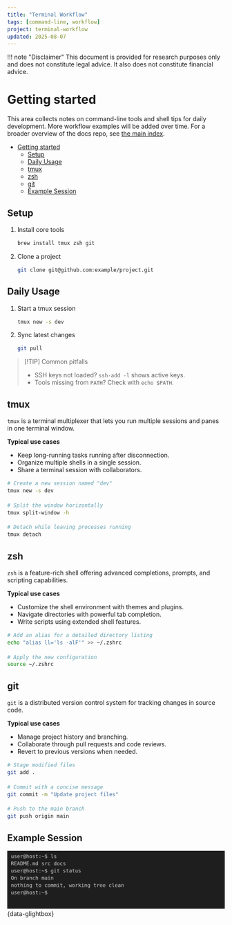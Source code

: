 ```yaml
---
title: "Terminal Workflow"
tags: [command-line, workflow]
project: terminal-workflow
updated: 2025-08-07
---
```


!!! note "Disclaimer"
    This document is provided for research purposes only and does not constitute legal advice. It also does not constitute financial advice.
# Getting started

This area collects notes on command-line tools and shell tips for daily
development. More workflow examples will be added over time. For a broader
overview of the docs repo, see [the main index](../index.md).

- [Getting started](#getting-started)
  * [Setup](#setup)
  * [Daily Usage](#daily-usage)
  * [tmux](#tmux)
  * [zsh](#zsh)
  * [git](#git)
  * [Example Session](#example-session)

## Setup
1. Install core tools
    ```sh
    brew install tmux zsh git
    ```
2. Clone a project
    ```sh
    git clone git@github.com:example/project.git
    ```

## Daily Usage
1. Start a tmux session
    ```sh
    tmux new -s dev
    ```
2. Sync latest changes
    ```sh
    git pull
    ```

> [!TIP] Common pitfalls
> - SSH keys not loaded? `ssh-add -l` shows active keys.
> - Tools missing from `PATH`? Check with `echo $PATH`.
>
## tmux

`tmux` is a terminal multiplexer that lets you run multiple sessions and panes in one terminal window.

**Typical use cases**

- Keep long-running tasks running after disconnection.
- Organize multiple shells in a single session.
- Share a terminal session with collaborators.

```sh
# Create a new session named "dev"
tmux new -s dev

# Split the window horizontally
tmux split-window -h

# Detach while leaving processes running
tmux detach
```

## zsh

`zsh` is a feature-rich shell offering advanced completions, prompts, and scripting capabilities.

**Typical use cases**

- Customize the shell environment with themes and plugins.
- Navigate directories with powerful tab completion.
- Write scripts using extended shell features.

```sh
# Add an alias for a detailed directory listing
echo "alias ll='ls -alF'" >> ~/.zshrc

# Apply the new configuration
source ~/.zshrc
```

## git

`git` is a distributed version control system for tracking changes in source code.

**Typical use cases**

- Manage project history and branching.
- Collaborate through pull requests and code reviews.
- Revert to previous versions when needed.

```sh
# Stage modified files
git add .

# Commit with a concise message
git commit -m "Update project files"

# Push to the main branch
git push origin main
```

## Example Session

![Screenshot of an example terminal session](../img/example-session.svg){data-glightbox}

